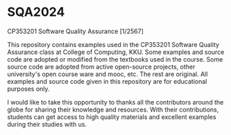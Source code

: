 # SQA2024
CP353201 Software Quality Assurance [1/2567]

This repository contains examples used in the CP353201 Software Quality Assurance class at College of Computing, KKU. Some examples and source code are adopted or modified from the textbooks used in the course. Some source code are adopted from active open-source projects, other university's open course ware and mooc, etc. The rest are original. All examples and source code given in this repository are for educational purposes only.

I would like to take this opportunity to thanks all the contributors around the globe for sharing their knowledge and resources. With their contributions, students can get access to high quality materials and excellent examples during their studies with us. 
